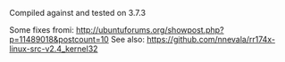 Compiled against and tested on 3.7.3

Some fixes fromi: http://ubuntuforums.org/showpost.php?p=11489018&postcount=10
See also: https://github.com/nnevala/rr174x-linux-src-v2.4_kernel32
